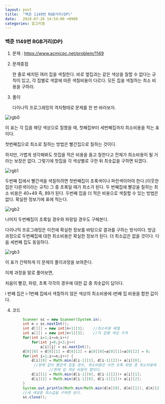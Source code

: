 ```yaml
---
layout: post
title:  "백준 1149번 RGB거리(DP)"
date:   2018-07-26 14:54:00 +0900
categories: 알고리즘
---
```

### 백준 1149번 RGB거리(DP)

1. 문제 : https://www.acmicpc.net/problem/1149

2. 문제중점

   한 줄로 배치된 여러 집을 색칠한다. 바로 옆집과는 같은 색상을 칠할 수 없다는 규칙이 있고, 각 집별로 색깔에 따른 색칠비용이 다르다. 모든 집을 색칠하는 최소 비용을 구하라.

3. 풀이

   다이나믹 프로그래밍의 격자형태로 문제를 한 번 바라보자.

  ![rgb0](https://user-images.githubusercontent.com/33653318/43244703-b6ab0686-90e6-11e8-8879-24059e371c13.png)

   이 표는 각 집을 해당 색상으로 칠했을 때, 첫째집부터 세번째집까지 최소비용을 적는 표이다.

   첫번째집으로 최소로 칠하는 방법은 빨간집으로 칠하는 것이다. 

   하지만, 가볍게 생각해봐도 첫집을 적은 비용을 들고 칠한다고 전체가 최소비용이 될 거라는 보장은 없다. 그렇기에 첫집을 각 색상별로 구한 뒤 최솟값을 구하면 되겠다.

  ![rgb1](https://user-images.githubusercontent.com/33653318/43244704-b6d4377c-90e6-11e8-9672-ec9e5794ba3e.png)

   두번째 집에서 빨간색을 색칠하려면 첫번째집이 초록색이나 파란색이어야 한다.(이웃한 집은 다른색이라는 규칙) 그 중 초록일 때가 최소가 된다. 두 번째집에 빨강을 칠하는 최소 비용은 40+49 즉, 89가 된다. 두번째 집을 더 적은  비용으로 색칠할 수 있는 방법은 없다. 확실한 정보기에 표에 적는다. 

  ![rgb2](https://user-images.githubusercontent.com/33653318/43244706-b700ec0e-90e6-11e8-892f-28688127ef1e.png)

   나머지 두번째집이 초록일 경우와 파랑일 경우도 구해본다.  

   다이나믹 프로그래밍은 이전에 확실한 정보를 바탕으로 결과를 구하는 방식이다.  방금 과정으로 두번째집에 대한 최소비용은 확실한 정보가 된다. 더 최소값은 없을 것이다. 다음 세번째 집도 동일하다.

  ![rgb3](https://user-images.githubusercontent.com/33653318/43244707-b72a5a76-90e6-11e8-8b3a-5d046542b679.png)

   이 표가 간략하게 이 문제의 풀이과정을 보여준다. 

   이제 과정을 말로 풀어보면, 

   처음이 빨강, 파랑, 초록 각각의 경우에 대한 값 중 최솟값이 답이다.

   i 번째 집은 i-1번째 집에서 색칠하지 않은 색상의 최소비용에 i번째 집 비용을 합한 값이다.

   

4. 코드

```java
		Scanner sc = new Scanner(System.in);
		int n = sc.nextInt();
		int d[][] = new int[n+1][3];	//최소비용 배열
		int a[][] = new int[n+1][3];	//각 집별 색상 가격
		for(int i=1;i<=n;i++) 
			for(int j=0;j<3;j++) 
				a[i][j] = sc.nextInt();
		d[0][0] = d[0][1] = d[0][2] = a[0][0]=a[0][1]=a[0][2] = 0;
		for(int i=1;i<=n;i++) {
			d[i][0] = Math.min(d[i-1][1], d[i-1][2])+ a[i][0];
             //현재 집이 빨강색 집일 경우, 최소비용은 이전 초록 파랑 중 최소비용에 
            		//현재 집 색상 비용의 합이다.
			d[i][1] = Math.min(d[i-1][0], d[i-1][2])+ a[i][1];
			d[i][2] = Math.min(d[i-1][0], d[i-1][1])+ a[i][2];
		}
		System.out.println(Math.min(Math.min(d[n][0], d[n][1]), d[n][2]));
		//세 색상중 최소값을 구하면 된다.
		sc.close();
```



